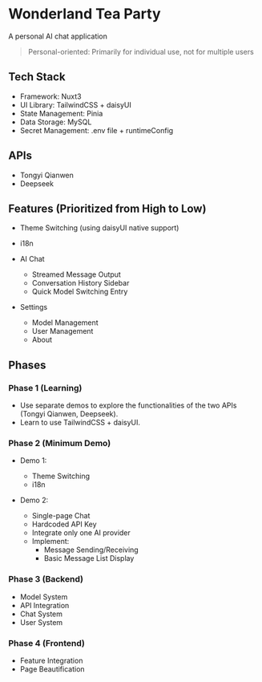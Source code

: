 # Wonderland Tea Party

A personal AI chat application

> Personal-oriented: Primarily for individual use, not for multiple users

## Tech Stack

-   Framework: Nuxt3
-   UI Library: TailwindCSS + daisyUI
-   State Management: Pinia
-   Data Storage: MySQL
-   Secret Management: .env file + runtimeConfig

## APIs

-   Tongyi Qianwen
-   Deepseek

## Features (Prioritized from High to Low)

-   Theme Switching (using daisyUI native support)
-   i18n
-   AI Chat

    -   Streamed Message Output
    -   Conversation History Sidebar
    -   Quick Model Switching Entry
-   Settings
    -   Model Management
    -   User Management
    -   About

## Phases

### Phase 1 (Learning)

-   Use separate demos to explore the functionalities of the two APIs (Tongyi Qianwen, Deepseek).
-   Learn to use TailwindCSS + daisyUI.

### Phase 2 (Minimum Demo)

-   Demo 1:

    -   Theme Switching
    -   i18n
-   Demo 2:
    -   Single-page Chat
    -   Hardcoded API Key
    -   Integrate only one AI provider
    -   Implement:
        -   Message Sending/Receiving
        -   Basic Message List Display

### Phase 3 (Backend)

-   Model System
-   API Integration
-   Chat System
-   User System

### Phase 4 (Frontend)

-   Feature Integration
-   Page Beautification
